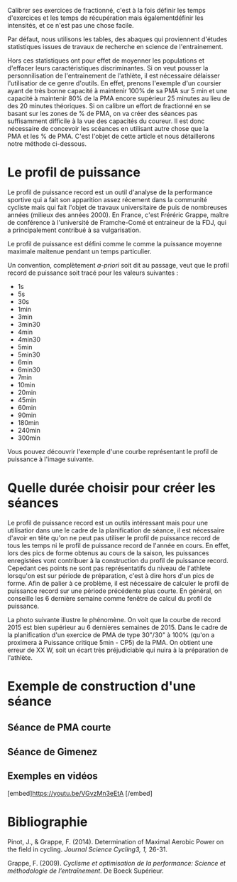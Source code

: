 Calibrer ses exercices de fractionné, c'est à la fois définir les temps d'exercices et les temps de récupération mais égalementdéfinir les intensités, et ce n'est pas une chose facile.

Par défaut, nous utilisons les tables, des abaques qui proviennent d'études statistiques issues de travaux de recherche en science de l'entrainement.

Hors ces statistiques ont pour effet de moyenner les populations et d'effacer leurs caractéristiques discriminantes. Si on veut pousser la personnilisation de l'entrainement de l'athlète, il est nécessaire délaisser l'utilisatior de ce genre d'outils. 
En effet, prenons l'exemple d'un coursier ayant de très bonne capacité à maintenir 100% de sa PMA sur 5 min et une capacité à maintenir 80% de la PMA encore supérieur 25 minutes au lieu de des 20 minutes théoriques.
Si on calibre un effort de fractionné en se basant sur les zones de % de PMA, on va créer des séances pas suffisamment difficile à la vue des capacités du coureur. Il est donc nécessaire de concevoir les scéances en utilisant autre chose que la PMA et les % de PMA. 
C'est l'objet de cette article et nous détaillerons notre méthode ci-dessous.


# Le profil de puissance

Le profil de puissance record est un outil d'analyse de la performance sportive 
qui a fait son apparition assez récement dans la communité cycliste mais qui fait l'objet de travaux universitaire de puis de nombreuses années (milieux des années 2000). 
En France, c'est Fréréric Grappe, maître de conférence à l'université de Framche-Comé et entraineur de la FDJ, qui a principalement contribué à sa vulgarisation. 

Le profil de puissance est défini comme le comme la puissance moyenne maximale maitenue pendant un temps particulier.

Un convention, complètement *a-priori* soit dit au passage, veut que le profil record de puissance soit tracé pour les valeurs suivantes :

- 1s
- 5s
- 30s
- 1min
- 3min
- 3min30
- 4min
- 4min30
- 5min
- 5min30
- 6min
- 6min30
- 7min
- 10min
- 20min
- 45min
- 60min
- 90min
- 180min
- 240min
- 300min

Vous pouvez découvrir l'exemple d'une courbe représentant le profil de puissance à l'image suivante. 

# Quelle durée choisir pour créer les séances

Le profil de puissance record est un outils intéressant mais pour une utilisatior dans une le cadre de la planification de séance, il est nécessaire d'avoir en tête qu'on ne peut pas utiliser le profil de puissance record de tous les temps ni le profil de puissance record de l'année en cours.
En effet, lors des pics de forme obtenus au cours de la saison, les puissances enregistées vont contribuer à la construction du profil de puissance record. Cepedant ces points ne sont pas représentatifs du niveau de l'athlete lorsqu'on est sur période de préparation, c'est à dire hors d'un pics de forme.
Afin de palier à ce problème, il est nécessaire de calculer le profil de puissance record sur une période précédente plus courte. En général, on conseille les 6 dernière semaine comme fenêtre de calcul du profil de puissance.

La photo suivante illustre le phénomène. On voit que la courbe de record 2015 est bien supérieur au 6 dernières semaines de 2015. Dans le cadre de la planification d'un exercice de PMA de type 30"/30" à 100% (qu'on a proximera à Puissance critique 5min - CP5) de la PMA. On obtient une erreur de XX W, soit un écart très préjudiciable qui nuira à la préparation de l'athlète.


# Exemple de construction d'une séance

## Séance de PMA courte

## Séance de Gimenez

## Exemples en vidéos

[embed]https://youtu.be/VGvzMn3eEtA [/embed]




# Bibliographie



Pinot, J., & Grappe, F. (2014). Determination of Maximal Aerobic Power on the field in cycling. *Journal Science Cycling3, 1,* 26-31.

Grappe, F. (2009). *Cyclisme et optimisation de la performance: Science et méthodologie de l’entraînement.* De Boeck Supérieur.
